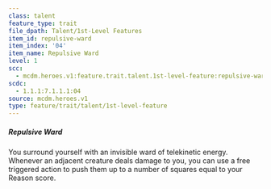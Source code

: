 ```yaml
---
class: talent
feature_type: trait
file_dpath: Talent/1st-Level Features
item_id: repulsive-ward
item_index: '04'
item_name: Repulsive Ward
level: 1
scc:
  - mcdm.heroes.v1:feature.trait.talent.1st-level-feature:repulsive-ward
scdc:
  - 1.1.1:7.1.1.1:04
source: mcdm.heroes.v1
type: feature/trait/talent/1st-level-feature
---
```


##### Repulsive Ward

You surround yourself with an invisible ward of telekinetic energy. Whenever an adjacent creature deals damage to you, you can use a free triggered action to push them up to a number of squares equal to your Reason score.
